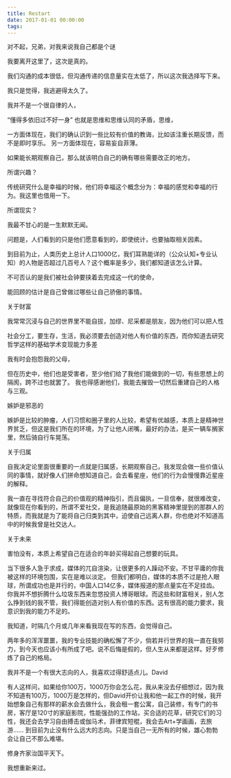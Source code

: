 ```yaml
---
title: Restart
date: 2017-01-01 00:00:00
tags:
---
```


对不起，兄弟，对我来说我自己都是个谜

我要离开这里了，这次是真的。

我们沟通的成本很低，但沟通传递的信息量实在太低了，所以这次我选择写下来。

<!--more-->
我只是觉得，我逃避得太久了。

我并不是一个很自律的人，

“懂得多依旧过不好一身”  也就是思维和思维认同的矛盾，思维，

一方面体现在，我们的确认识到一些比较有价值的教诲，比如该注重长期反馈，而不是即时享乐。
另一方面体现在，容易妄自菲薄。


如果能长期观察自己，那么就该明白自己的确有哪些需要改正的地方。

所谓兴趣？

传统研究什么是幸福的时候，他们将幸福这个概念分为：幸福的感觉和幸福的行为。我这里也借用一下。



所谓现实？

我最不甘心的是一生默默无闻。

问题是，人们看到的只是他们愿意看到的，即使统计，也要抽取相关因素。

到目前为止，人类历史上总计人口1000亿，我们耳熟能详的（公众认知+专业认知）的人物是否超过几百号人？这个概率是多少，我们都知道该怎么计算。

不可否认的是我们被社会钟要挟着去完成这一代的使命，

能回顾的估计是自己曾做过哪些让自己骄傲的事情。



关于财富

我常常沉浸与自己的世界里不能自拔，加缪、尼采都是朋友，因为他们可以把人性

社会分工，要生存，生活，我必须要去创造对他人有价值的东西，而你知道去研究哲学这样的基础学术变现能力多差

我有时会抱怨我的父母，

但在历史中，他们也是受害者，至少他们给了我他们能做到的一切，有些思想上的隔阂，跨不过也就罢了。 我也得感谢他们，我能去摧毁一切然后重建自己的人格与三观。


嫉妒是邪恶的

嫉妒是比较的肿瘤，人们习惯和圈子里的人比较，希望有优越感，本质上是精神世界贫乏，但这是我们所在的环境，为了让他人闭嘴，最好的办法，是买一辆车搁家里，然后骑自行车晃荡。

关于归属

自我决定论里面很重要的一点就是归属感，长期观察自己，我发现会做一些价值认同的事情，就好像人们拼命想知道自己，会去看星座，他们的行为会慢慢靠近星座的解释。

我一直在寻找符合自己的价值观的精神指引，而且偏执，一旦信奉，就很难改变，就像现在你看到的，所谓不爱社交，是我追随最原始的黑客精神里提到的那群人的特质，而我就是为了能将自己归类到其中，迫使自己远离人群，你也绝对不知道高中的时候我曾是社交达人。

关于未来

害怕没有，本质上希望自己在适合的年龄买得起自己想要的玩具。

当下很多人急于求成，媒体的兀自渲染，让很更多的人躁动不安。不甘平庸的你我被这样的环境包围，实在是难以淡定。 但我们都明白，媒体的本质不过是抢人眼球，所谓成功也是并行的，中国人口14亿多，媒体报道的那点量实在不足挂齿。你我并不想折腾什么垃圾东西来忽悠投资人博哥眼球。而这些和财富相关，别人怎么挣到钱的我不管，我们得能创造对别人有价值的东西。这有很高的能力要求，我意识到我的能力不足的。

我知道，时隔几个月或几年来看我现在写的东西，会觉得自己。

两年多的浑浑噩噩，我的专业技能的确松懈了不少，倘若并行世界的我一直在我努力，到今天也应该小有所成了吧。说不后悔是假的，但人生从来都是这样。好歹修炼了自己的格局。

我并不是一个有很大志向的人，我喜欢过得舒适点儿。David 

有人这样问，如果给你100万，1000万你会怎么花，我从来没去仔细想过，因为我不知道有100万，1000万是怎样的，但David开价让我和他一起工作的时候，我开始想象自己有那样的薪水会去做什么，我会租一套公寓，自己装修，有专门的书房，客厅是120寸的家庭影院，性能强劲的工作站，买合适的花草，研究它们的习性，我还会去学习自由搏击或伽马术，菲律宾短棍，我会去Art+学画画，去旅游…… 到目前为止没有什么远大的志向。只是当自己一无所有的时候，雄心勃勃会让自己不那么难堪。



修身齐家治国平天下。







我想重新来过。